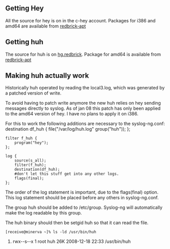 ## Getting Hey

All the source for hey is on in the c-hey account. Packages for i386 and amd64 are available from [redbrick-apt](redbrick-apt)

## Getting huh

The source for huh is on [hg.redbrick](http://hg.redbrick.dcu.ie/huh/). Package for amd64 is available from [redbrick-apt](redbrick-apt)

## Making huh actually work

Historically huh operated by reading the local3.log, which was generated by a patched version of write.

To avoid having to patch write anymore the new huh relies on hey sending messages directly to syslog. As of jan 08 this patch has only been applied to the amd64 version of hey. I have no plans to apply it on i386.

For this to work the following additions are necessary to the syslog-ng.conf:
    destination df_huh { file("/var/log/huh.log" group("huh")); };

    filter f_huh {
        program("hey");
    };

    log {
        source(s_all);
        filter(f_huh);
        destination(df_huh);
        #don't let this stuff get into any other logs.
        flags(final);
    };

The order of the log statement is important, due to the flags(final) option. This log statement should be placed before any others in syslog-ng.conf.

The group huh should be added to /etc/group. Syslog-ng will automatically make the log readable by this group.

The huh binary should then be setgid huh so that it can read the file.

    [receive@minerva ~]% ls -ld /usr/bin/huh 
 1. rwx--s--x 1 root huh 26K 2008-12-18 22:33 /usr/bin/huh


